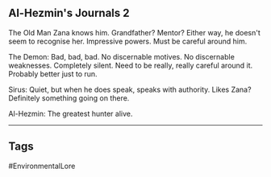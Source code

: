 ## Al-Hezmin's Journals 2
The Old Man Zana knows him. Grandfather? Mentor? Either way, he doesn't seem to recognise her. Impressive powers. Must be careful around him.

The Demon: Bad, bad, bad. No discernable motives. No discernable weaknesses. Completely silent. Need to be really, really careful around it. Probably better just to run.

Sirus: Quiet, but when he does speak, speaks with authority. Likes Zana? Definitely something going on there.

Al-Hezmin: The greatest hunter alive.

---
## Tags
#EnvironmentalLore 